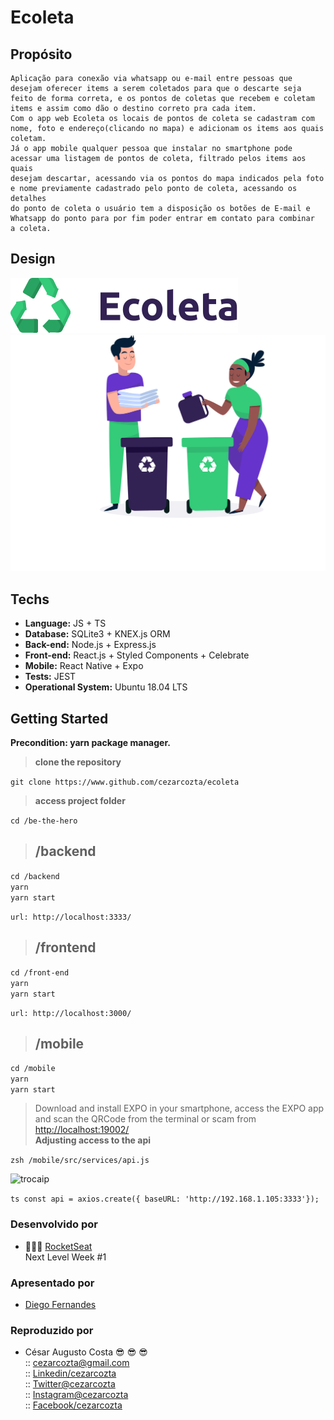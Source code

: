# Ecoleta

## Propósito

    Aplicação para conexão via whatsapp ou e-mail entre pessoas que 
    desejam oferecer items a serem coletados para que o descarte seja 
    feito de forma correta, e os pontos de coletas que recebem e coletam
    items e assim como dão o destino correto pra cada item.
    Com o app web Ecoleta os locais de pontos de coleta se cadastram com 
    nome, foto e endereço(clicando no mapa) e adicionam os items aos quais
    coletam.
    Já o app mobile qualquer pessoa que instalar no smartphone pode 
    acessar uma listagem de pontos de coleta, filtrado pelos items aos quais
    desejam descartar, acessando via os pontos do mapa indicados pela foto
    e nome previamente cadastrado pelo ponto de coleta, acessando os detalhes
    do ponto de coleta o usuário tem a disposição os botões de E-mail e 
    Whatsapp do ponto para por fim poder entrar em contato para combinar 
    a coleta.   

## Design  

![logo](https://github.com/cezarcozta/ecoleta/blob/master/frontend/src/assets/logo.svg)
![background](https://github.com/cezarcozta/ecoleta/blob/master/frontend/src/assets/home-background.svg)

## Techs  

- **Language:** JS + TS  
- **Database:** SQLite3 + KNEX.js ORM  
- **Back-end:** Node.js + Express.js  
- **Front-end:** React.js + Styled Components + Celebrate  
- **Mobile:** React Native + Expo  
- **Tests:** JEST  
- **Operational System:** Ubuntu 18.04 LTS  

## Getting Started  

**Precondition: yarn package manager.**  
>**clone the repository**  

```git clone https://www.github.com/cezarcozta/ecoleta```  

>**access project folder**  

```cd /be-the-hero```  

>## **/backend**  

`cd /backend`  
`yarn`  
`yarn start`  
  
`url: http://localhost:3333/`  
  
>## **/frontend**  
  
`cd /front-end`  
`yarn`  
`yarn start`  
  
`url: http://localhost:3000/`  
  
>## **/mobile**  
  
`cd /mobile`  
`yarn`  
`yarn start`  
  
> Download and install EXPO in your smartphone, access the EXPO app and scan the QRCode from the terminal or scam from [http://localhost:19002/](http://localhost:19002/)  
>**Adjusting access to the api**  
  
```zsh /mobile/src/services/api.js```  
  
![trocaip](https://github.com/cezarcozta/be-the-hero/blob/master/mobile/src/assests/tela.png)  
  
```ts const api = axios.create({ baseURL: 'http://192.168.1.105:3333'});```  
  
### Desenvolvido por  

- :rocket::rocket::rocket: [RocketSeat](https://rocketseat.com.br/)  
    Next Level Week #1  

### Apresentado por  

- [Diego Fernandes](https://github.com/diego3g)  

### Reproduzido por  

- César Augusto Costa :sunglasses: :sunglasses: :sunglasses:  
:: cezarcozta@gmail.com  
:: [Linkedin/cezarcozta](www.linkedin.com/in/cezarcozta)  
:: [Twitter@cezarcozta](www.twitter.com/cezarcozta)  
:: [Instagram@cezarcozta](www.instagram.com/cezarcozta)  
:: [Facebook/cezarcozta](www.facebook.com/cezarcozta)  
